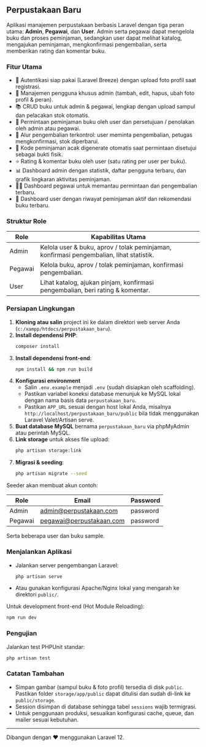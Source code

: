 ## Perpustakaan Baru

Aplikasi manajemen perpustakaan berbasis Laravel dengan tiga peran utama: **Admin**, **Pegawai**, dan **User**. Admin serta pegawai dapat mengelola buku dan proses peminjaman, sedangkan user dapat melihat katalog, mengajukan peminjaman, mengkonfirmasi pengembalian, serta memberikan rating dan komentar buku.

### Fitur Utama

- 🔐 Autentikasi siap pakai (Laravel Breeze) dengan upload foto profil saat registrasi.
- 👥 Manajemen pengguna khusus admin (tambah, edit, hapus, ubah foto profil & peran).
- 📚 CRUD buku untuk admin & pegawai, lengkap dengan upload sampul dan pelacakan stok otomatis.
- 📝 Permintaan peminjaman buku oleh user dan persetujuan / penolakan oleh admin atau pegawai.
- 🔄 Alur pengembalian terkontrol: user meminta pengembalian, petugas mengkonfirmasi, stok diperbarui.
- 🔑 Kode peminjaman acak digenerate otomatis saat permintaan disetujui sebagai bukti fisik.
- ⭐ Rating & komentar buku oleh user (satu rating per user per buku).
- 📊 Dashboard admin dengan statistik, daftar pengguna terbaru, dan grafik lingkaran aktivitas peminjaman.
- 🧑‍💼 Dashboard pegawai untuk memantau permintaan dan pengembalian terbaru.
- 👤 Dashboard user dengan riwayat peminjaman aktif dan rekomendasi buku terbaru.

### Struktur Role

| Role    | Kapabilitas Utama |
|---------|-------------------|
| Admin   | Kelola user & buku, aprov / tolak peminjaman, konfirmasi pengembalian, lihat statistik. |
| Pegawai | Kelola buku, aprov / tolak peminjaman, konfirmasi pengembalian. |
| User    | Lihat katalog, ajukan pinjam, konfirmasi pengembalian, beri rating & komentar. |

### Persiapan Lingkungan

1. **Kloning atau salin** project ini ke dalam direktori web server Anda (`c:/xampp/htdocs/perpustakaan_baru`).
2. **Install dependensi PHP**:
	```bash
	composer install
	```
3. **Install dependensi front-end**:
	```bash
	npm install && npm run build
	```
4. **Konfigurasi environment**
	- Salin `.env.example` menjadi `.env` (sudah disiapkan oleh scaffolding).
	- Pastikan variabel koneksi database menunjuk ke MySQL lokal dengan nama basis data `perpustakaan_baru`.
	- Pastikan `APP_URL` sesuai dengan host lokal Anda, misalnya `http://localhost/perpustakaan_baru/public` bila tidak menggunakan Laravel Valet/Artisan serve.
5. **Buat database MySQL** bernama `perpustakaan_baru` via phpMyAdmin atau perintah MySQL.
6. **Link storage** untuk akses file upload:
	```bash
	php artisan storage:link
	```
7. **Migrasi & seeding**:
	```bash
	php artisan migrate --seed
	```

Seeder akan membuat akun contoh:

| Role  | Email                     | Password |
|-------|---------------------------|----------|
| Admin | admin@perpustakaan.com    | password |
| Pegawai | pegawai@perpustakaan.com | password |

Serta beberapa user dan buku sample.

### Menjalankan Aplikasi

- Jalankan server pengembangan Laravel:
  ```bash
  php artisan serve
  ```
- Atau gunakan konfigurasi Apache/Nginx lokal yang mengarah ke direktori `public/`.

Untuk development front-end (Hot Module Reloading):

```bash
npm run dev
```

### Pengujian

Jalankan test PHPUnit standar:

```bash
php artisan test
```

### Catatan Tambahan

- Simpan gambar (sampul buku & foto profil) tersedia di disk `public`. Pastikan folder `storage/app/public` dapat ditulisi dan sudah di-link ke `public/storage`.
- Session disimpan di database sehingga tabel `sessions` wajib termigrasi.
- Untuk penggunaan produksi, sesuaikan konfigurasi cache, queue, dan mailer sesuai kebutuhan.

---

Dibangun dengan ❤️ menggunakan Laravel 12.
